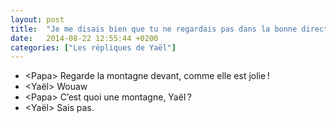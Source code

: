 ```yaml
---
layout: post
title:  "Je me disais bien que tu ne regardais pas dans la bonne direction…"
date:   2014-08-22 12:55:44 +0200
categories: ["Les répliques de Yaël"]
---
```


-  \<Papa\> Regarde la montagne devant, comme elle est jolie !
-  \<Yaël\> Wouaw
-  \<Papa\> C’est quoi une montagne, Yaël ?
-  \<Yaël\> Sais pas.

